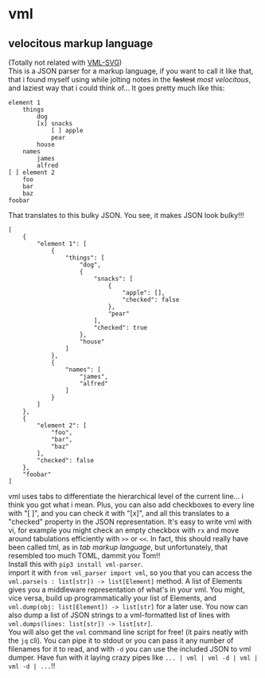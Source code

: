# vml
## velocitous markup language
(Totally not related with [VML-SVG](https://en.wikipedia.org/wiki/Vector_Markup_Language)\)  
This is a JSON parser for a markup language, if you want to call it like that, that i found myself using while jolting notes in the ~~fastest~~ *most velocitous*, and laziest way that i could think of... It goes pretty much like this:  
```
element 1
	things
		dog
		[x] snacks
			[ ] apple
			pear
		house
	names
		james
		alfred
[ ] element 2
	foo
	bar
	baz
foobar
```
That translates to this bulky JSON. You see, it makes JSON look bulky!!!  
```
[
    {
        "element 1": [
            {
                "things": [
                    "dog",
                    {
                        "snacks": [
                            {
                                "apple": [],
                                "checked": false
                            },
                            "pear"
                        ],
                        "checked": true
                    },
                    "house"
                ]
            },
            {
                "names": [
                    "james",
                    "alfred"
                ]
            }
        ]
    },
    {
        "element 2": [
            "foo",
            "bar",
            "baz"
        ],
        "checked": false
    },
    "foobar"
]
```
vml uses tabs to differentiate the hierarchical level of the current line... i think you got what i mean. Plus, you can also add checkboxes to every line with "[ ]", and you can check it with "[x]", and all this translates to a "checked" property in the JSON representation. It's easy to write vml with vi, for example you might check an empty checkbox with ```rx``` and move around tabulations efficiently with ```>>``` or ```<<```. In fact, this should really have been called tml, as in *tab markup language*, but unfortunately, that resembled too much TOML, dammit you Tom!!  
Install this with ```pip3 install vml-parser```.  
import it with ```from vml_parser import vml```, so you that you can access the ```vml.parse(s : list[str]) -> list[Element]``` method. A list of Elements gives you a middleware representation of what's in your vml. You might, vice versa, build up programmatically your list of Elements, and ```vml.dump(obj: list[Element]) -> list[str]``` for a later use. You now can also dump a list of JSON strings to a vml-formatted list of lines with ```vml.dumps(lines: list[str]) -> list[str]```.  
You will also get the ```vml``` command line script for free! (it pairs neatly with the ```jq``` cli). You can pipe it to stdout or you can pass it any number of filenames for it to read, and with ```-d``` you can use the included JSON to vml dumper. Have fun with it laying crazy pipes like ```... | vml | vml -d | vml | vml -d | ...```!!